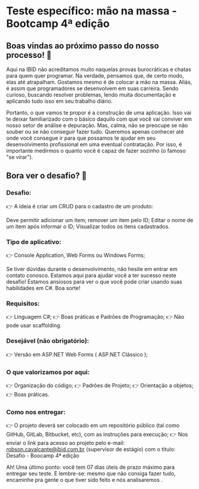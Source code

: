 # Teste específico: mão na massa - Bootcamp 4ª edição

## Boas vindas ao próximo passo do nosso processo! 🥳

Aqui na IBID não acreditamos muito naquelas provas burocráticas e chatas para quem quer programar. Na verdade, pensamos que, de certo modo, elas até atrapalham. Gostamos mesmo é de colocar a mão na massa. Aliás, é assim que programadores se desenvolvem em suas carreira. Sendo curioso, buscando resolver problemas, lendo muita documentação e aplicando tudo isso em seu trabalho diário.

Portanto, o que vamos te propor é a construção de uma aplicação. Isso vai te deixar familiarizado com o básico daquilo com que você vai conviver em nosso setor de análise e depuração. Mas, calma, não se preocupe se não souber ou se não conseguir fazer tudo. Queremos apenas conhecer até onde você consegue ir para que possamos te ajudar em seu desenvolvimento profissional em uma eventual contratação. Por isso, é importante medirmos o quanto você é capaz de fazer sozinho (o famoso "se virar").

## Bora ver o desafio? 🤖

### Desafio:
👉 A ideia é criar um CRUD para o cadastro de um produto:

Deve permitir
adicionar um item;
remover um item pelo ID;
Editar o nome de um item após informar o ID;
Visualizar todos os itens cadastrados.
 
 

### Tipo de aplicativo:
👉 Console Application, Web Forms ou  Windows Forms;


Se tiver dúvidas durante o desenvolvimento, não hesite em entrar em contato conosco. Estamos aqui para ajudar você a ter sucesso neste desafio! Estamos ansiosos para ver o que você pode criar usando suas habilidades em C#. Boa sorte!


### Requisitos:
👉 Linguagem C#;
👉 Boas práticas e Padrões de Programação;
👉 Não pode usar scaffolding.


### Desejável (não obrigatório):
👉 Versão em ASP.NET Web Forms ( ASP.NET Clássico );



### O que valorizamos por aqui:
👉 Organização do código;
👉 Padrões de Projeto;
👉 Orientação a objetos;
👉 Boas práticas.


### Como nos entregar:
👉 O projeto deverá ser colocado em um repositório público (tal como GitHub, GitLab, Bitbucket, etc),  com as instruções para execução;
👉 Nos enviar o link para acesso ao projeto pelo e-mail: robson.cavalcante@ibid.com.br (supervisor de estágio) com o título: Desafio - Boocamp 4ª edição


Ah! Uma último ponto: você tem 07 dias úteis de prazo máximo para entregar seu teste. E lembre-se: mesmo que não consiga fazer tudo, encaminhe pra gente o que tiver sido feito e nós analisaremos .